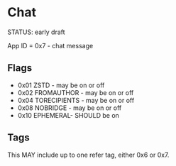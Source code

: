 # Chat

<status>STATUS: early draft</status>

App ID = 0x7 - chat message

## Flags

* 0x01 ZSTD - may be on or off
* 0x02 FROMAUTHOR - may be on or off
* 0x04 TORECIPIENTS - may be on or off
* 0x08 NOBRIDGE - may be on or off
* 0x10 EPHEMERAL- SHOULD be on

## Tags

This MAY include up to one refer tag, either 0x6 or 0x7.

